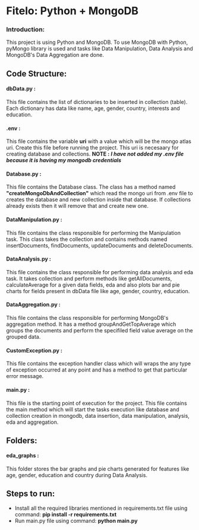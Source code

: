 # Fitelo: Python + MongoDB

### Introduction:
This project is using Python and MongoDB. To use MongoDB with Python, pyMongo library is used and tasks like Data Manipulation, Data Analysis and MongoDB's Data Aggregation are done.

## Code Structure:
#### dbData.py :
This file contains the list of dictionaries to be inserted in collection (table). Each dictionary has data like name, age, gender, country, interests and education.

#### .env :
This file contains the variable **uri** with a value which will be the mongo atlas uri. Create this file before running the project. This uri is necesaary for creating database and collections.
**NOTE :**  ***I have not added my .env file because it is having my mongodb credentials***

#### Database.py :
This file contains the Database class. The class has a method named **"createMongoDbAndCollection"** which read the mongo uri from .env file to creates the database and new collection inside that database. If collections already exists then it will remove that and create new one.

#### DataManipulation.py :
This file contains the class responsible for performing the Manipulation task. This class takes the collection and contains methods named insertDocuments, findDocuments, updateDocuments and deleteDocuments.

#### DataAnalysis.py : 
This file contains the class responsible for performing data analysis and eda task. It takes collection and perform methods like getAllDocuments, calculateAverage for a given data fields, eda and also plots bar and pie charts for fields present in dbData file like age, gender, country, education.

#### DataAggregation.py : 
This file contains the class responsible for performing MongoDB's aggregation method. It has a method groupAndGetTopAverage which groups the documents and perform the specifiled field value average on the grouped data.

#### CustomException.py : 
This file contains the exception handler class which will wraps the any type of exception occurred at any point and has a method to get that particular error message.

#### main.py : 
This file is the starting point of execution for the project. This file contains the main method which will start the tasks execution like database and collection creation in mongodb, data insertion, data manipulation, analysis, eda and aggregation.

## Folders:
#### eda_graphs : 
This folder stores the bar graphs and pie charts generated for features like age, gender, education and country during Data Analysis. 

## Steps to run:
- Install all the required libraries mentioned in requirements.txt file using command:  **pip install -r requirements.txt**
- Run main.py file using command: **python main.py**



